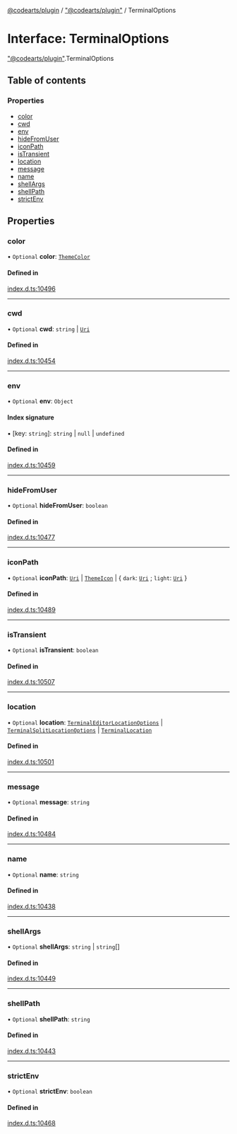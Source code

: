 [@codearts/plugin](../README.md) / ["@codearts/plugin"](../modules/_codearts_plugin_.md) / TerminalOptions

# Interface: TerminalOptions

["@codearts/plugin"](../modules/_codearts_plugin_.md).TerminalOptions

## Table of contents

### Properties

- [color](codearts_plugin_.TerminalOptions.md#color)
- [cwd](codearts_plugin_.TerminalOptions.md#cwd)
- [env](codearts_plugin_.TerminalOptions.md#env)
- [hideFromUser](codearts_plugin_.TerminalOptions.md#hidefromuser)
- [iconPath](codearts_plugin_.TerminalOptions.md#iconpath)
- [isTransient](codearts_plugin_.TerminalOptions.md#istransient)
- [location](codearts_plugin_.TerminalOptions.md#location)
- [message](codearts_plugin_.TerminalOptions.md#message)
- [name](codearts_plugin_.TerminalOptions.md#name)
- [shellArgs](codearts_plugin_.TerminalOptions.md#shellargs)
- [shellPath](codearts_plugin_.TerminalOptions.md#shellpath)
- [strictEnv](codearts_plugin_.TerminalOptions.md#strictenv)

## Properties

### color

• `Optional` **color**: [`ThemeColor`](../classes/codearts_plugin_.ThemeColor.md)

#### Defined in

[index.d.ts:10496](https://github.com/huaweicloud/cloudide-plugin-api/blob/b58031b/index.d.ts#L10496)

___

### cwd

• `Optional` **cwd**: `string` \| [`Uri`](../classes/codearts_plugin_.Uri.md)

#### Defined in

[index.d.ts:10454](https://github.com/huaweicloud/cloudide-plugin-api/blob/b58031b/index.d.ts#L10454)

___

### env

• `Optional` **env**: `Object`

#### Index signature

▪ [key: `string`]: `string` \| ``null`` \| `undefined`

#### Defined in

[index.d.ts:10459](https://github.com/huaweicloud/cloudide-plugin-api/blob/b58031b/index.d.ts#L10459)

___

### hideFromUser

• `Optional` **hideFromUser**: `boolean`

#### Defined in

[index.d.ts:10477](https://github.com/huaweicloud/cloudide-plugin-api/blob/b58031b/index.d.ts#L10477)

___

### iconPath

• `Optional` **iconPath**: [`Uri`](../classes/codearts_plugin_.Uri.md) \| [`ThemeIcon`](../classes/codearts_plugin_.ThemeIcon.md) \| { `dark`: [`Uri`](../classes/codearts_plugin_.Uri.md) ; `light`: [`Uri`](../classes/codearts_plugin_.Uri.md)  }

#### Defined in

[index.d.ts:10489](https://github.com/huaweicloud/cloudide-plugin-api/blob/b58031b/index.d.ts#L10489)

___

### isTransient

• `Optional` **isTransient**: `boolean`

#### Defined in

[index.d.ts:10507](https://github.com/huaweicloud/cloudide-plugin-api/blob/b58031b/index.d.ts#L10507)

___

### location

• `Optional` **location**: [`TerminalEditorLocationOptions`](codearts_plugin_.TerminalEditorLocationOptions.md) \| [`TerminalSplitLocationOptions`](codearts_plugin_.TerminalSplitLocationOptions.md) \| [`TerminalLocation`](../enums/codearts_plugin_.TerminalLocation.md)

#### Defined in

[index.d.ts:10501](https://github.com/huaweicloud/cloudide-plugin-api/blob/b58031b/index.d.ts#L10501)

___

### message

• `Optional` **message**: `string`

#### Defined in

[index.d.ts:10484](https://github.com/huaweicloud/cloudide-plugin-api/blob/b58031b/index.d.ts#L10484)

___

### name

• `Optional` **name**: `string`

#### Defined in

[index.d.ts:10438](https://github.com/huaweicloud/cloudide-plugin-api/blob/b58031b/index.d.ts#L10438)

___

### shellArgs

• `Optional` **shellArgs**: `string` \| `string`[]

#### Defined in

[index.d.ts:10449](https://github.com/huaweicloud/cloudide-plugin-api/blob/b58031b/index.d.ts#L10449)

___

### shellPath

• `Optional` **shellPath**: `string`

#### Defined in

[index.d.ts:10443](https://github.com/huaweicloud/cloudide-plugin-api/blob/b58031b/index.d.ts#L10443)

___

### strictEnv

• `Optional` **strictEnv**: `boolean`

#### Defined in

[index.d.ts:10468](https://github.com/huaweicloud/cloudide-plugin-api/blob/b58031b/index.d.ts#L10468)
